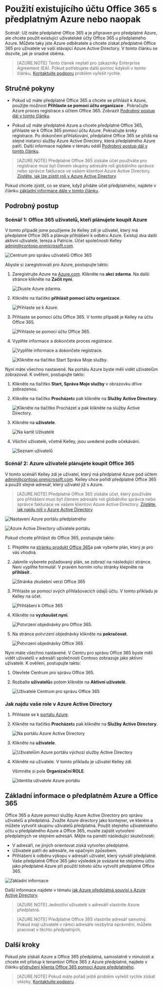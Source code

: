 <properties
    pageTitle="Sdílení jednoho klienta Azure AD u předplatných Office 365 a Azure | Microsoft Azure"
    description="Naučte se sdílet vašeho klienta Office 365 Azure AD a její uživatele k předplatnému Azure nebo naopak"
    services=""
    documentationCenter=""
    authors="JiangChen79"
    manager="mbaldwin"
    editor=""
    tags="billing,top-support-issue"/>

<tags
    ms.service="billing"
    ms.workload="na"
    ms.tgt_pltfrm="ibiza"
    ms.devlang="na"
    ms.topic="article"
    ms.date="08/17/2016"
    ms.author="cjiang"/>

# <a name="use-an-existing-office-365-account-with-your-azure-subscription-or-vice-versa"></a>Použití existujícího účtu Office 365 s předplatným Azure nebo naopak
Scénář: Už máte předplatné Office 365 a je připraven pro předplatné Azure, ale chcete použít existující uživatelské účty Office 365 u předplatného Azure. Můžete taky jste Azure odběratele a chcete získat předplatné Office 365 pro uživatele ve vaší stávající Azure Active Directory. V tomto článku se dozvíte, jak je snadné oběma.

> [AZURE.NOTE] Tento článek neplatí pro zákazníky Enterprise Agreement (EA). Pokud potřebujete další pomoc kdykoli v tomto článku, [Kontaktujte podporu](https://portal.azure.com/?#blade/Microsoft_Azure_Support/HelpAndSupportBlade) problém vyřešit rychle.


## <a name="quick-guidance"></a>Stručné pokyny

- Pokud už máte předplatné Office 365 a chcete se přihlásit k Azure, použijte možnost **Přihlaste se pomocí účtu organizace** . Pokračujte Azure proces registrace s účtem Office 365. Zobrazit [Podrobný postup dál v tomto článku](#s1).

- Pokud už máte předplatné Azure a chcete předplatné Office 365, přihlaste se k Office 365 pomocí účtu Azure. Pokračujte kroky registrace. Po dokončení přihlašování, předplatné Office 365 se přidá na stejné instanci služby Azure Active Directory, která předplatného Azure patří. Další informace najdete v tématu oddíl [Podrobný postup dál v tomto článku](#s2).

>[AZURE.NOTE] Předplatné Office 365 získáte účet používáte pro registrace musí být členem skupiny adresáře roli globálního správce nebo správce fakturace ve vašem klientovi Azure Active Directory. [Zjistěte, jak lze zjistit roli v Azure Active Directory](#how-to-know-your-role-in-your-azure-active-directory).

Pokud chcete zjistit, co se stane, když přidáte účet předplatného, najdete v článku [základní informace dále v tomto článku](#background-information).

## <a name="detailed-steps"></a>Podrobný postup
<a id="s1"></a>
### <a name="scenario-1-office-365-users-who-plan-to-buy-azure"></a>Scénář 1: Office 365 uživatelů, kteří plánujete koupit Azure
V tomto případě jsme použijeme že Kelley zdi je uživatel, který má předplatné Office 365 a plánuje přihlášení k odběru Azure. Existují dva další aktivní uživatelé, tereza a Patricie. Účet společnosti Kelley admin@contoso.onmicrosoft.com.

![Centrum pro správu uživatelů Office 365](./media/billing-use-existing-office-365-account-azure-subscription/1-office365-users-admin-center.png)

Abyste si zaregistrovali pro Azure, postupujte takto:

1. Zaregistrujte Azure na [Azure.com](https://azure.microsoft.com/). Klikněte na **akci zdarma**. Na další stránce klikněte na **Začít nyní**.

    ![Zkuste Azure zdarma.](./media/billing-use-existing-office-365-account-azure-subscription/2-azure-signup-try-free.png)

2. Klikněte na tlačítko **přihlásit pomocí účtu organizace**.

    ![Přihlaste se k Azure.](./media/billing-use-existing-office-365-account-azure-subscription/3-sign-in-to-azure.png)

3. Přihlaste se pomocí účtu Office 365. V tomto případě je Kelley na účtu Office 365.

    ![Přihlaste se pomocí účtu Office 365.](./media/billing-use-existing-office-365-account-azure-subscription/4-sign-in-with-org-account.png)

4. Vyplňte informace a dokončete proces registrace.

    ![Vyplňte informace a dokončete registrace.](./media/billing-use-existing-office-365-account-azure-subscription/5-azure-sign-up-fill-information.png)

    ![Klikněte na tlačítko Start Správa Moje služby.](./media/billing-use-existing-office-365-account-azure-subscription/6-azure-start-managing-my-service.png)

Nyní máte všechno nastavené. Na portálu Azure byste měli vidět uživatelům zobrazoval. K ověření, postupujte takto:

1. Klikněte na tlačítko **Start, Správa Moje služby** v obrazovku dříve zobrazenou.
2. Klikněte na tlačítko **Procházet**a pak klikněte na **Služby Active Directory**.

    ![Klikněte na tlačítko Procházet a pak klikněte na služby Active Directory.](./media/billing-use-existing-office-365-account-azure-subscription/7-azure-portal-browse-ad.png)

3. Klikněte na **uživatele**.

    ![Na kartě Uživatelé](./media/billing-use-existing-office-365-account-azure-subscription/8-azure-portal-ad-users-tab.png)

4. Všichni uživatelé, včetně Kelley, jsou uvedené podle očekávání.

    ![Seznam uživatelů](./media/billing-use-existing-office-365-account-azure-subscription/9-azure-portal-ad-users.png)

<a id="s2"></a>
### <a name="scenario-2-azure-users-who-plan-to-buy-office-365"></a>Scénář 2: Azure uživatelé plánujete koupit Office 365

V tomto scénáři Kelley zdi je uživatel, který má předplatné Azure pod účtem admin@contoso.onmicrosoft.com. Kelley chce pořídí předplatné Office 365 a použít stejné adresář, který uživatel již s Azure.

>[AZURE.NOTE] Předplatné Office 365 získáte účet, který používáte pro přihlášení musí být členem adresáře roli globálního správce nebo správce fakturace ve vašem klientovi Azure Active Directory. [Zjistěte, jak najdu roli v Azure Active Directory](#how-to-know-your-role-in-your-azure-active-directory).

![Nastavení Azure portálu předplatného](./media/billing-use-existing-office-365-account-azure-subscription/10-azure-portal-settings-subscription.png)

![Azure Active Directory uživatele portálu](./media/billing-use-existing-office-365-account-azure-subscription/11-azure-portal-ads-users.png)

Pokud chcete přihlásit do Office 365, postupujte takto:

1. Přejděte na [stránku produkt Office 365](https://products.office.com/business)a pak vyberte plán, který je pro vás vhodná.
2. Jakmile vyberete požadovaný plán, se zobrazí na následující stránce. Není vyplňte formulář. V pravém horním rohu stránky klepněte na **přihlásit** .

    ![Stránka zkušební verzi Office 365](./media/billing-use-existing-office-365-account-azure-subscription/12-office-365-trial-page.png)

3. Přihlaste se pomocí svých přihlašovacích údajů účtu. V tomto příkladu je Kelley na účet.

    ![Přihlášení k Office 365](./media/billing-use-existing-office-365-account-azure-subscription/13-office-365-sign-in.png)

4. Klikněte na **vyzkoušet nyní**.

    ![Potvrzení objednávky pro Office 365.](./media/billing-use-existing-office-365-account-azure-subscription/14-office-365-confirm-your-order.png)

5. Na stránce potvrzení objednávky klikněte na **pokračovat**.

    ![Potvrzení objednávky Office 365](./media/billing-use-existing-office-365-account-azure-subscription/15-office-365-order-receipt.png)

Nyní máte všechno nastavené. V Centru pro správu Office 365 byste měli vidět uživatelů v adresáři společnosti Contoso zobrazuje jako aktivní uživatelé. K ověření, postupujte takto:

1. Otevřete Centrum pro správu Office 365.
2. Rozbalte **uživatelů**a potom klikněte na **Aktivní uživatelé**.

    ![Uživatelé Centrum pro správu Office 365](./media/billing-use-existing-office-365-account-azure-subscription/16-office-365-admin-center-users.png)

### <a name="how-to-know-your-role-in-your-azure-active-directory"></a>Jak najdu vaše role v Azure Active Directory

1. Přihlaste se k [portálu Azure](https://portal.azure.com/).
2. Klikněte na tlačítko **Procházet**a pak klikněte na **Služby Active Directory**.

    ![Na portálu Azure Active Directory](./media/billing-use-existing-office-365-account-azure-subscription/7-azure-portal-browse-ad.png)

3. Klikněte na **uživatele**.

    ![Uživatelům Azure portálu výchozí služby Active Directory](./media/billing-use-existing-office-365-account-azure-subscription/17-azure-portal-default-ad-users.png)

4. Klikněte na uživatele. V tomto příkladu je uživatel Kelley zdí.

    Všimněte si pole **Organizační ROLE**.

    ![Identita uživatele Azure portálu](./media/billing-use-existing-office-365-account-azure-subscription/18-azure-portal-user-identity.png)

## <a name="background-information-about-azure-and-office-365-subscriptions"></a>Základní informace o předplatném Azure a Office 365
Office 365 a Azure pomocí služby Azure Active Directory pro správu uživatelů a předplatná. Zvažte Azure directory jako kontejner, ve kterém a můžete vytvořit skupinu uživatelů předplatná. Použít stejného uživatelského účtu u předplatného Azure a Office 365, musíte zajistit vytvoření předplatných ve stejném adresáři. Mějte na paměti následující skutečnosti:

- V adresáři, ne jiných orientovat získá vytvořen předplatné.
- Uživatelé patří do adresáře, ne opačným způsobem.
- Přihlášení k odběru výkopu v adresáři uživatel, který vytváří předplatné. Vaše předplatné Office 365 jako výsledek je svázané ke stejnému účtu jako předplatné Azure při použití tohoto účtu vytvořit předplatné Office 365.

![Základní informace](./media/billing-use-existing-office-365-account-azure-subscription/19-background-information.png)

Další informace najdete v tématu [jak Azure předplatná souvisí s Azure Active Directory](./active-directory/active-directory-how-subscriptions-associated-directory.md).

>[AZURE.NOTE] Jednotliví uživatelé v adresáři vlastníte Azure předplatná.

>[AZURE.NOTE] Předplatné Office 365 vlastníte adresář samotný. Pokud mají uživatelé v rámci adresáře nezbytná oprávnění, můžete pracovat v těchto předplatných.

## <a name="next-steps"></a>Další kroky
Pokud jste získali Azure a Office 365 předplatná, samostatně v minulosti a chcete mít přístup k tenantovi Office 365 z Azure předplatné, najdete v článku [přidružení klienta Office 365 pomocí Azure předplatného](billing-add-office-365-tenant-to-azure-subscription.md).

> [AZURE.NOTE] Pokud máte pořád ještě problém vyřešit rychle získat otázky, [Kontaktujte podporu](https://portal.azure.com/?#blade/Microsoft_Azure_Support/HelpAndSupportBlade) .
